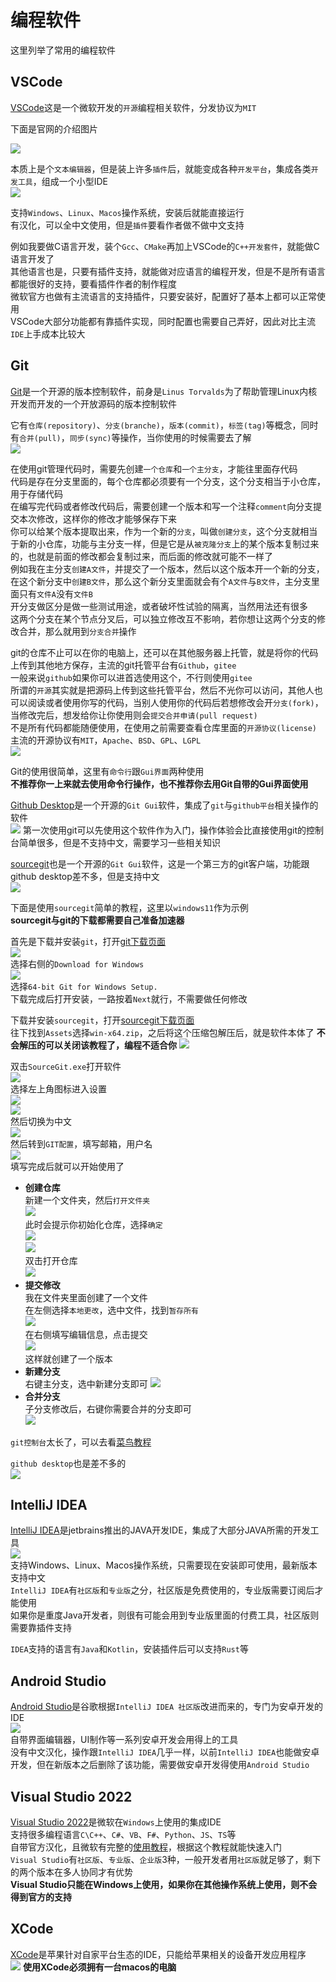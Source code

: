 # 编程软件

这里列举了常用的编程软件

## VSCode

[VSCode](https://code.visualstudio.com/)这是一个微软开发的`开源`编程相关软件，分发协议为`MIT`  

下面是官网的介绍图片  

![](https://user-images.githubusercontent.com/35271042/118224532-3842c400-b438-11eb-923d-a5f66fa6785a.png)

本质上是个`文本编辑器`，但是装上许多`插件`后，就能变成各种`开发平台`，集成各类`开发工具`，组成一个小型IDE  
![](./pics/pic1.png)

支持`Windows`、`Linux`、`Macos`操作系统，安装后就能直接运行  
有汉化，可以全中文使用，但是`插件`要看作者做不做中文支持

例如我要做C语言开发，装个`Gcc`、`CMake`再加上VSCode的`C++开发套件`，就能做C语言开发了  
其他语言也是，只要有插件支持，就能做对应语言的编程开发，但是不是所有语言都能很好的支持，要看插件作者的制作程度  
微软官方也做有主流语言的支持插件，只要安装好，配置好了基本上都可以正常使用  
VSCode大部分功能都有靠插件实现，同时配置也需要自己弄好，因此对比主流`IDE`上手成本比较大

## Git

[Git](https://git-scm.com/about/branching-and-merging)是一个开源的版本控制软件，前身是`Linus Torvalds`为了帮助管理Linux内核开发而开发的一个开放源码的版本控制软件

它有`仓库(repository)`、`分支(branche)`，`版本(commit)`，`标签(tag)`等概念，同时有`合并(pull)`，`同步(sync)`等操作，当你使用的时候需要去了解  
![](./pics/pic2.png)

在使用git管理代码时，需要先创建`一个仓库`和`一个主分支`，才能往里面存代码  
代码是存在分支里面的，每个仓库都必须要有一个分支，这个分支相当于小仓库，用于存储代码  
在编写完代码或者修改代码后，需要创建一个版本和写一个注释`comment`向分支提交本次修改，这样你的修改才能够保存下来  
你可以给某个版本提取出来，作为一个新的`分支`，叫做`创建分支`，这个分支就相当于新的小仓库，功能与主分支一样，但是它是从`被克隆分支`上的某个版本复制过来的，也就是前面的修改都会复制过来，而后面的修改就可能不一样了  
例如我在主分支`创建A文件`，并提交了一个版本，然后以这个版本开一个新的分支，在这个新分支中`创建B文件`，那么这个新分支里面就会有个`A文件`与`B文件`，主分支里面只有`文件A`没有`文件B`  
开分支做区分是做一些测试用途，或者破坏性试验的隔离，当然用法还有很多  
这两个分支在某个节点分叉后，可以独立修改互不影响，若你想让这两个分支的修改合并，那么就用到`分支合并`操作  

git的仓库不止可以在你的电脑上，还可以在其他服务器上托管，就是将你的代码上传到其他地方保存，主流的git托管平台有`Github`，`gitee`  
一般来说`github`如果你可以进首选使用这个，不行则使用`gitee`  
所谓的`开源`其实就是把源码上传到这些托管平台，然后不光你可以访问，其他人也可以阅读或者使用你写的代码，当别人使用你的代码后若想修改会开`分支(fork)`，当修改完后，想发给你让你使用则会`提交合并申请(pull request)`  
不是所有代码都能随便使用，在使用之前需要查看仓库里面的`开源协议(license)`  
主流的开源协议有`MIT`，`Apache`、`BSD`、`GPL`、`LGPL`  
![](https://www.runoob.com/wp-content/uploads/2018/03/bg2011050101.png)

Git的使用很简单，这里有`命令行`跟`Gui界面`两种使用  
**不推荐你一上来就去使用命令行操作，也不推荐你去用Git自带的Gui界面使用**

[Github Desktop](https://github.com/apps/desktop)是一个开源的`Git Gui`软件，集成了`git`与`github平台`相关操作的软件  
![](https://images.ctfassets.net/8aevphvgewt8/5fErhOtgvjrf97d7wOoARB/b262e06c615977f33046c468147aa114/screenshot-windows-dark.png)
第一次使用git可以先使用这个软件作为入门，操作体验会比直接使用git的控制台简单很多，但是不支持中文，需要学习一些相关知识  

[sourcegit](https://github.com/sourcegit-scm/sourcegit)也是一个开源的`Git Gui`软件，这是一个第三方的git客户端，功能跟github desktop差不多，但是支持中文  
![](https://github.com/sourcegit-scm/sourcegit/raw/master/screenshots/theme_light.png)

下面是使用`sourcegit`简单的教程，这里以`windows11`作为示例  
**sourcegit与git的下载都需要自己准备加速器**

首先是下载并安装`git`，打开[git下载页面](https://git-scm.com/downloads)  
![](./pics/pic3.png)  
选择右侧的`Download for Windows`  
![](./pics/pic4.png)  
选择`64-bit Git for Windows Setup.`  
下载完成后打开安装，一路按着`Next`就行，不需要做任何修改   

下载并安装`sourcegit`，打开[sourcegit下载页面](https://github.com/sourcegit-scm/sourcegit/releases)  
往下找到`Assets`选择`win-x64.zip`，之后将这个压缩包解压后，就是软件本体了
**不会解压的可以关闭该教程了，编程不适合你**
![](./pics/pic6.png)  

双击`SourceGit.exe`打开软件  
![](./pics/pic7.png)  
选择左上角图标进入设置  
![](./pics/pic8.png)  
![](./pics/pic9.png)  
然后切换为中文  
![](./pics/pic10.png)  
然后转到`GIT配置`，填写邮箱，用户名  
![](./pics/pic11.png)  
填写完成后就可以开始使用了

- **创建仓库**  
新建一个文件夹，然后`打开文件夹`  
![](./pics/pic12.png)  
此时会提示你初始化仓库，选择`确定`  
![](./pics/pic13.png)  
![](./pics/pic14.png)  
双击打开仓库  
![](./pics/pic15.png)  
- **提交修改**  
我在文件夹里面创建了一个文件  
在左侧选择`本地更改`，选中文件，找到`暂存所有`  
![](./pics/pic16.png)  
在右侧填写编辑信息，点击提交  
![](./pics/pic17.png)  
这样就创建了一个版本
- **新建分支**  
右键主分支，选中新建分支即可
![](./pics/pic18.png)  
- **合并分支**  
子分支修改后，右键你需要合并的分支即可  
![](./pics/pic19.png)  

`git控制台`太长了，可以去看[菜鸟教程](https://www.runoob.com/w3cnote/git-five-minutes-tutorial.html)

`github desktop`也是差不多的  
![](./pics/pic20.png)  

## IntelliJ IDEA

[IntelliJ IDEA](https://www.jetbrains.com/idea/)是jetbrains推出的JAVA开发IDE，集成了大部分JAVA所需的开发工具  
![](https://www.jetbrains.com/idea/img/overview-heading-screenshot.png)  
支持Windows、Linux、Macos操作系统，只需要现在安装即可使用，最新版本支持中文  
`IntelliJ IDEA`有`社区版`和`专业版`之分，社区版是免费使用的，专业版需要订阅后才能使用  
如果你是重度Java开发者，则很有可能会用到专业版里面的付费工具，社区版则需要靠插件支持  

`IDEA`支持的语言有`Java`和`Kotlin`，安装插件后可以支持`Rust`等

## Android Studio

[Android Studio](https://developer.android.google.cn/studio?hl=zh-cn)是谷歌根据`IntelliJ IDEA 社区版`改进而来的，专门为安卓开发的IDE  
![](https://developer.android.google.cn/static/images/studio/studio-hero_960.png?hl=zh-cn)  
自带界面编辑器，UI制作等一系列安卓开发会用得上的工具  
没有中文汉化，操作跟`IntelliJ IDEA`几乎一样，以前`IntelliJ IDEA`也能做安卓开发，但在新版本之后删除了该功能，需要做安卓开发得使用`Android Studio`  

## Visual Studio 2022

[Visual Studio 2022](https://visualstudio.microsoft.com/zh-hans/vs/)是微软在`Windows`上使用的集成IDE  
支持很多编程语言`C\C++`、`C#`、`VB`、`F#`、`Python`、`JS`、`TS`等  
自带官方汉化，且微软有完整的[使用教程](https://learn.microsoft.com/zh-cn/visualstudio/windows/?view=vs-2022&preserve-view=true)，根据这个教程就能快速入门  
`Visual Studio`有`社区版`、`专业版`、`企业版`3种，一般开发者用`社区版`就足够了，剩下的两个版本在多人协同才有优势  
**Visual Studio只能在Windows上使用，如果你在其他操作系统上使用，则不会得到官方的支持**

## XCode

[XCode](https://developer.apple.com/cn/xcode/)是苹果针对自家平台生态的IDE，只能给苹果相关的设备开发应用程序  
![](https://developer.apple.com/xcode/images/xcode-15-hero-large_2x.webp)
**使用XCode必须拥有一台macos的电脑**
